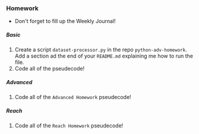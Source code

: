 ### Homework
* Don't forget to fill up the Weekly Journal! 

##### Basic
1. Create a script `dataset-processor.py` in the repo `python-adv-homework`. Add a section ad the end of your `README.md` explaining me how to run the file.
2. Code all of the pseudecode!

##### Advanced
1. Code all of the `Advanced Homework` pseudecode!

##### Reach
1. Code all of the `Reach Homework` pseudecode!
